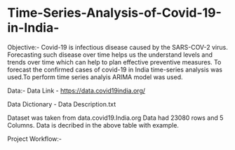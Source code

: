 # Time-Series-Analysis-of-Covid-19-in-India-

Objective:-
Covid-19 is infectious disease caused by the SARS-COV-2 virus. Forecasting such disease over time helps us the understand 
levels and trends over time which can help to plan effective preventive measures. To forecast the confirmed cases of covid-19 in India 
time-series analysis was used.To perform time series analyis ARIMA model was used. 

Data:-
Data Link - https://data.covid19india.org/

Data Dictionary - Data Description.txt

Dataset was taken from data.covid19.India.org 
Data had 23080 rows and 5 Columns.
Data is decribed in the above table with example.

Project Workflow:-



